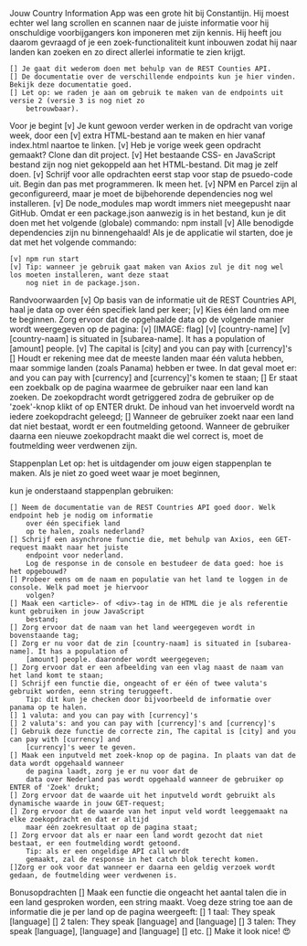 Jouw Country Information App was een grote hit bij Constantijn. Hij moest echter wel lang scrollen en 
scannen naar de juiste informatie voor hij onschuldige voorbijgangers kon imponeren met zijn kennis. 
Hij heeft jou daarom gevraagd of je een zoek-functionaliteit kunt inbouwen zodat hij naar landen kan 
zoeken en zo direct allerlei informatie te zien krijgt.

    [] Je gaat dit wederom doen met behulp van de REST Counties API. 
    [] De documentatie over de verschillende endpoints kun je hier vinden. Bekijk deze documentatie goed. 
    [] Let op: we raden je aan om gebruik te maken van de endpoints uit versie 2 (versie 3 is nog niet zo 
        betrouwbaar).

Voor je begint
    [v] Je kunt gewoon verder werken in de opdracht van vorige week, door een 
    [v] extra HTML-bestand aan te maken en hier vanaf index.html naartoe te linken. 
    [v] Heb je vorige week geen opdracht gemaakt? Clone dan dit project.
    [v] Het bestaande CSS- en JavaScript bestand zijn nog niet gekoppeld aan het HTML-bestand. Dit mag je zelf 
        doen.
    [v] Schrijf voor alle opdrachten eerst stap voor stap de psuedo-code uit. Begin dan pas met programmeren. 
        Ik meen het.
    [v] NPM en Parcel zijn al geconfigureerd, maar je moet de bijbehorende dependencies nog wel installeren. 
    [v] De node_modules map wordt immers niet meegepusht naar GitHub. Omdat er een package.json aanwezig is in 
        het bestand, 
        kun je dit doen met het volgende (globale) commando: npm install
    [v] Alle benodigde dependencies zijn nu binnengehaald! Als je de applicatie wil starten, doe je dat met het
        volgende commando:

    [v] npm run start
    [v] Tip: wanneer je gebruik gaat maken van Axios zul je dit nog wel los moeten installeren, want deze staat
        nog niet in de package.json.

Randvoorwaarden
    [v] Op basis van de informatie uit de REST Countries API, haal je data op over één specifiek land per keer;
    [v] Kies één land om mee te beginnen. Zorg ervoor dat de opgehaalde data op de volgende manier wordt 
        weergegeven op de pagina:
        [v] [IMAGE: flag]
        [v] [country-name]
        [v] [country-naam] is situated in [subarea-name]. It has a population of [amount] people.
        [v] The capital is [city] and you can pay with [currency]'s
    [] Houdt er rekening mee dat de meeste landen maar één valuta hebben, maar sommige landen (zoals Panama) 
        hebben er twee. 
        In dat geval moet er: and you can pay with [currency] and [currency]'s komen te staan;
    [] Er staat een zoekbalk op de pagina waarmee de gebruiker naar een land kan zoeken. De zoekopdracht wordt 
        getriggered 
        zodra de gebruiker op de 'zoek'-knop klikt of op ENTER drukt. De inhoud van het invoerveld wordt na 
        iedere zoekopdracht geleegd;
    [] Wanneer de gebruiker zoekt naar een land dat niet bestaat, wordt er een foutmelding getoond. Wanneer de
        gebruiker daarna een 
        nieuwe zoekopdracht maakt die wel correct is, moet de foutmelding weer verdwenen zijn.

Stappenplan
    Let op: het is uitdagender om jouw eigen stappenplan te maken. Als je niet zo goed weet waar je moet 
        beginnen, 

kun je onderstaand stappenplan gebruiken:

    [] Neem de documentatie van de REST Countries API goed door. Welk endpoint heb je nodig om informatie 
        over één specifiek land 
        op te halen, zoals nederland?
    [] Schrijf een asynchrone functie die, met behulp van Axios, een GET-request maakt naar het juiste 
        endpoint voor nederland. 
        Log de response in de console en bestudeer de data goed: hoe is het opgebouwd?
    [] Probeer eens om de naam en populatie van het land te loggen in de console. Welk pad moet je hiervoor 
        volgen?
    [] Maak een <article>- of <div>-tag in de HTML die je als referentie kunt gebruiken in jouw JavaScript 
        bestand;
    [] Zorg ervoor dat de naam van het land weergegeven wordt in bovenstaande tag;
    [] Zorg er nu voor dat de zin [country-naam] is situated in [subarea-name]. It has a population of 
        [amount] people. daaronder wordt weergegeven;
    [] Zorg ervoor dat er een afbeelding van een vlag naast de naam van het land komt te staan;
    [] Schrijf een functie die, ongeacht of er één of twee valuta's gebruikt worden, eenn string teruggeeft. 
        Tip: dit kun je checken door bijvoorbeeld de informatie over panama op te halen.
    [] 1 valuta: and you can pay with [currency]'s
    [] 2 valuta's: and you can pay with [currency]'s and [currency]'s
    [] Gebruik deze functie de correcte zin, The capital is [city] and you can pay with [currency] and 
        [currency]'s weer te geven.
    [] Maak een inputveld met zoek-knop op de pagina. In plaats van dat de data wordt opgehaald wanneer 
        de pagina laadt, zorg je er nu voor dat de 
        data over Nederland pas wordt opgehaald wanneer de gebruiker op ENTER of 'Zoek' drukt;
    [] Zorg ervoor dat de waarde uit het inputveld wordt gebruikt als dynamische waarde in jouw GET-request;
    [] Zorg ervoor dat de waarde van het input veld wordt leeggemaakt na elke zoekopdracht en dat er altijd 
        maar één zoekresultaat op de pagina staat;
    [] Zorg ervoor dat als er naar een land wordt gezocht dat niet bestaat, er een foutmelding wordt getoond. 
        Tip: als er een ongeldige API call wordt 
        gemaakt, zal de response in het catch blok terecht komen.
    []Zorg er ook voor dat wanneer er daarna een geldig verzoek wordt gedaan, de foutmelding weer verdwenen is.

Bonusopdrachten
    [] Maak een functie die ongeacht het aantal talen die in een land gesproken worden, een string maakt. 
        Voeg deze string toe aan de 
        informatie die je per land op de pagina weergeeft:
    [] 1 taal: They speak [language]
    [] 2 talen: They speak [language] and [language]
    [] 3 talen: They speak [language], [language] and [language]
    [] etc.
    [] Make it look nice! 😍